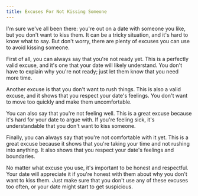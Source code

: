 ```yaml
---
title: Excuses For Not Kissing Someone
---
```


I'm sure we've all been there: you're out on a date with someone you like, but you don't want to kiss them. It can be a tricky situation, and it's hard to know what to say. But don't worry, there are plenty of excuses you can use to avoid kissing someone.

First of all, you can always say that you're not ready yet. This is a perfectly valid excuse, and it's one that your date will likely understand. You don't have to explain why you're not ready; just let them know that you need more time.

Another excuse is that you don't want to rush things. This is also a valid excuse, and it shows that you respect your date's feelings. You don't want to move too quickly and make them uncomfortable.

You can also say that you're not feeling well. This is a great excuse because it's hard for your date to argue with. If you're feeling sick, it's understandable that you don't want to kiss someone.

Finally, you can always say that you're not comfortable with it yet. This is a great excuse because it shows that you're taking your time and not rushing into anything. It also shows that you respect your date's feelings and boundaries.

No matter what excuse you use, it's important to be honest and respectful. Your date will appreciate it if you're honest with them about why you don't want to kiss them. Just make sure that you don't use any of these excuses too often, or your date might start to get suspicious.